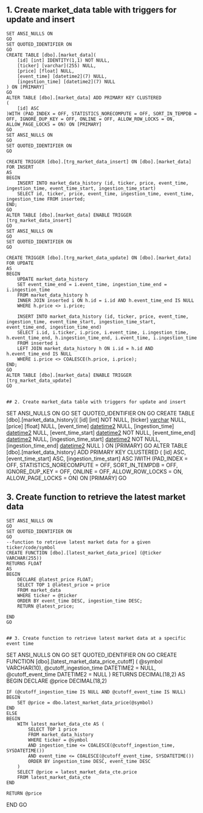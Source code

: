 ## 1. Create market_data table with triggers for update and insert
```
SET ANSI_NULLS ON
GO
SET QUOTED_IDENTIFIER ON
GO
CREATE TABLE [dbo].[market_data](
	[id] [int] IDENTITY(1,1) NOT NULL,
	[ticker] [varchar](255) NULL,
	[price] [float] NULL,
	[event_time] [datetime2](7) NULL,
	[ingestion_time] [datetime2](7) NULL
) ON [PRIMARY]
GO
ALTER TABLE [dbo].[market_data] ADD PRIMARY KEY CLUSTERED 
(
	[id] ASC
)WITH (PAD_INDEX = OFF, STATISTICS_NORECOMPUTE = OFF, SORT_IN_TEMPDB = OFF, IGNORE_DUP_KEY = OFF, ONLINE = OFF, ALLOW_ROW_LOCKS = ON, ALLOW_PAGE_LOCKS = ON) ON [PRIMARY]
GO
SET ANSI_NULLS ON
GO
SET QUOTED_IDENTIFIER ON
GO

CREATE TRIGGER [dbo].[trg_market_data_insert] ON [dbo].[market_data]
FOR INSERT
AS
BEGIN
    INSERT INTO market_data_history (id, ticker, price, event_time, ingestion_time, event_time_start, ingestion_time_start)
    SELECT id, ticker, price, event_time, ingestion_time, event_time, ingestion_time FROM inserted;
END;
GO
ALTER TABLE [dbo].[market_data] ENABLE TRIGGER [trg_market_data_insert]
GO
SET ANSI_NULLS ON
GO
SET QUOTED_IDENTIFIER ON
GO

CREATE TRIGGER [dbo].[trg_market_data_update] ON [dbo].[market_data]
FOR UPDATE
AS
BEGIN
    UPDATE market_data_history
    SET event_time_end = i.event_time, ingestion_time_end = i.ingestion_time
    FROM market_data_history h
    INNER JOIN inserted i ON h.id = i.id AND h.event_time_end IS NULL
    WHERE h.price <> i.price;
    
    INSERT INTO market_data_history (id, ticker, price, event_time, ingestion_time, event_time_start, ingestion_time_start, event_time_end, ingestion_time_end)
    SELECT i.id, i.ticker, i.price, i.event_time, i.ingestion_time, h.event_time_end, h.ingestion_time_end, i.event_time, i.ingestion_time
    FROM inserted i
    LEFT JOIN market_data_history h ON i.id = h.id AND h.event_time_end IS NULL
    WHERE i.price <> COALESCE(h.price, i.price);
END;
GO
ALTER TABLE [dbo].[market_data] ENABLE TRIGGER [trg_market_data_update]
GO


## 2. Create market_data table with triggers for update and insert
```
SET ANSI_NULLS ON
GO
SET QUOTED_IDENTIFIER ON
GO
CREATE TABLE [dbo].[market_data_history](
	[id] [int] NOT NULL,
	[ticker] [varchar](255) NULL,
	[price] [float] NULL,
	[event_time] [datetime2](7) NULL,
	[ingestion_time] [datetime2](7) NULL,
	[event_time_start] [datetime2](7) NOT NULL,
	[event_time_end] [datetime2](7) NULL,
	[ingestion_time_start] [datetime2](7) NOT NULL,
	[ingestion_time_end] [datetime2](7) NULL
) ON [PRIMARY]
GO
ALTER TABLE [dbo].[market_data_history] ADD PRIMARY KEY CLUSTERED 
(
	[id] ASC,
	[event_time_start] ASC,
	[ingestion_time_start] ASC
)WITH (PAD_INDEX = OFF, STATISTICS_NORECOMPUTE = OFF, SORT_IN_TEMPDB = OFF, IGNORE_DUP_KEY = OFF, ONLINE = OFF, ALLOW_ROW_LOCKS = ON, ALLOW_PAGE_LOCKS = ON) ON [PRIMARY]
GO


## 3. Create function to retrieve the latest market data
```
SET ANSI_NULLS ON
GO
SET QUOTED_IDENTIFIER ON
GO
--function to retrieve latest market data for a given ticker/code/symbol
CREATE FUNCTION [dbo].[latest_market_data_price] (@ticker VARCHAR(255))
RETURNS FLOAT
AS
BEGIN
    DECLARE @latest_price FLOAT;
    SELECT TOP 1 @latest_price = price
    FROM market_data
    WHERE ticker = @ticker
    ORDER BY event_time DESC, ingestion_time DESC;
    RETURN @latest_price;
   
END
GO


## 3. Create function to retrieve latest market data at a specific event time
```
SET ANSI_NULLS ON
GO
SET QUOTED_IDENTIFIER ON
GO
CREATE FUNCTION [dbo].[latest_market_data_price_cutoff] (
    @symbol VARCHAR(10),
    @cutoff_ingestion_time DATETIME2 = NULL,
    @cutoff_event_time DATETIME2 = NULL
)
RETURNS DECIMAL(18,2)
AS
BEGIN
    DECLARE @price DECIMAL(18,2)

    IF (@cutoff_ingestion_time IS NULL AND @cutoff_event_time IS NULL)
    BEGIN
        SET @price = dbo.latest_market_data_price(@symbol)
    END
    ELSE
    BEGIN
        WITH latest_market_data_cte AS (
            SELECT TOP 1 price
            FROM market_data_history
            WHERE ticker = @symbol
            AND ingestion_time <= COALESCE(@cutoff_ingestion_time, SYSDATETIME())
            AND event_time <= COALESCE(@cutoff_event_time, SYSDATETIME())
            ORDER BY ingestion_time DESC, event_time DESC
        )
        SELECT @price = latest_market_data_cte.price
        FROM latest_market_data_cte
    END

    RETURN @price
END
GO



